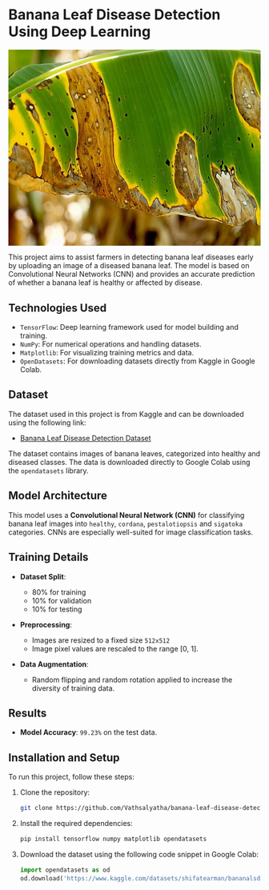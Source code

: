 # Banana Leaf Disease Detection Using Deep Learning

<div style="display: flex; align-items: center; justify-content: center; margin-bottom: 10px;">
    <img src='./assets/banner.png' alt="banana-leaf-disease" width='800' />
</div>

This project aims to assist farmers in detecting banana leaf diseases early by uploading an image of a diseased banana leaf. The model is based on Convolutional Neural Networks (CNN) and provides an accurate prediction of whether a banana leaf is healthy or affected by disease.

## Technologies Used

- `TensorFlow`: Deep learning framework used for model building and training.
- `NumPy`: For numerical operations and handling datasets.
- `Matplotlib`: For visualizing training metrics and data.
- `OpenDatasets`: For downloading datasets directly from Kaggle in Google Colab.

## Dataset

The dataset used in this project is from Kaggle and can be downloaded using the following link:

- [Banana Leaf Disease Detection Dataset](https://www.kaggle.com/datasets/shifatearman/bananalsd)

The dataset contains images of banana leaves, categorized into healthy and diseased classes. The data is downloaded directly to Google Colab using the `opendatasets` library.

## Model Architecture

This model uses a **Convolutional Neural Network (CNN)** for classifying banana leaf images into `healthy`, `cordana`, `pestalotiopsis` and `sigatoka` categories. CNNs are especially well-suited for image classification tasks.

## Training Details

- **Dataset Split**: 
  - 80% for training
  - 10% for validation
  - 10% for testing

- **Preprocessing**:
  - Images are resized to a fixed size `512x512`
  - Image pixel values are rescaled to the range [0, 1].

- **Data Augmentation**:
  - Random flipping and random rotation applied to increase the diversity of training data.

## Results

- **Model Accuracy**: `99.23%` on the test data.

## Installation and Setup

To run this project, follow these steps:

1. Clone the repository:
   ```bash
   git clone https://github.com/Vathsalyatha/banana-leaf-disease-detection.git
   ```

2. Install the required dependencies:
   ```bash
   pip install tensorflow numpy matplotlib opendatasets
   ```

3. Download the dataset using the following code snippet in Google Colab:
   ```python
   import opendatasets as od
   od.download('https://www.kaggle.com/datasets/shifatearman/bananalsd')
   ```
